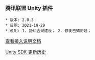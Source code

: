### 腾讯联盟 Unity 插件

```
* 版本: 2.0.3
* 日期: 2021-10-29
* 说明: 1. 隐私合规建设； 2. 修复已知问题；
```

[查看接入说明文档](https://developers.adnet.qq.com/doc/unity/unity_doc)

[Unity SDK 更新历史](https://developers.adnet.qq.com/doc/unity/union/unity_version)
